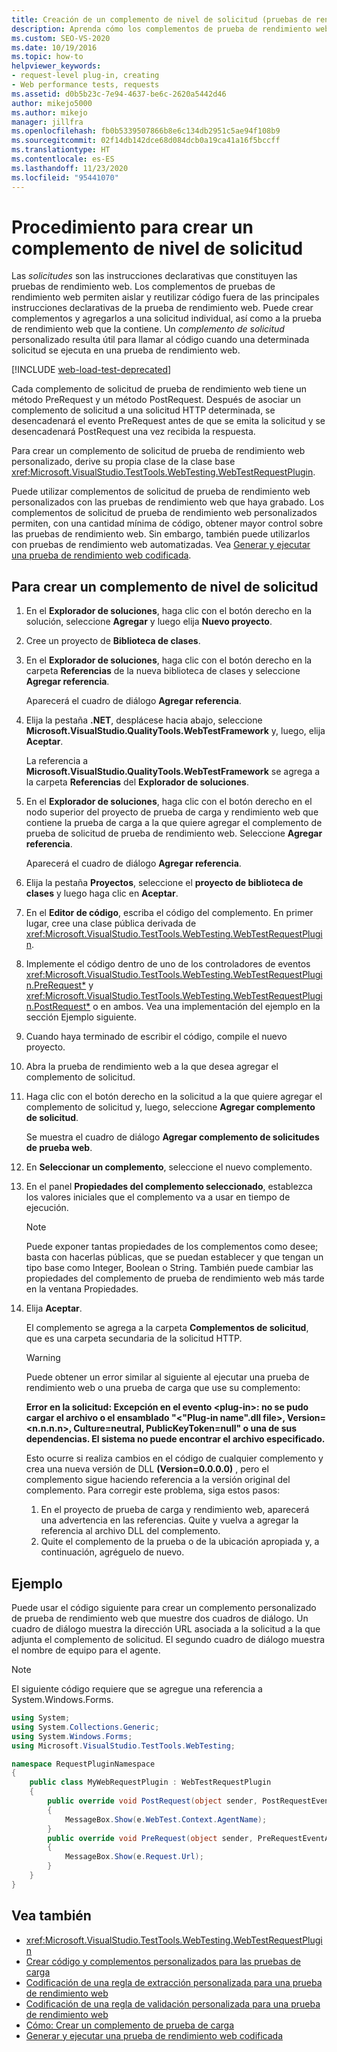 ```yaml
---
title: Creación de un complemento de nivel de solicitud (pruebas de rendimiento web)
description: Aprenda cómo los complementos de prueba de rendimiento web de solicitudes individuales permiten reutilizar código fuera de las principales instrucciones declarativas de la prueba de rendimiento web.
ms.custom: SEO-VS-2020
ms.date: 10/19/2016
ms.topic: how-to
helpviewer_keywords:
- request-level plug-in, creating
- Web performance tests, requests
ms.assetid: d0b5b23c-7e94-4637-be6c-2620a5442d46
author: mikejo5000
ms.author: mikejo
manager: jillfra
ms.openlocfilehash: fb0b5339507866b8e6c134db2951c5ae94f108b9
ms.sourcegitcommit: 02f14db142dce68d084dcb0a19ca41a16f5bccff
ms.translationtype: HT
ms.contentlocale: es-ES
ms.lasthandoff: 11/23/2020
ms.locfileid: "95441070"
---
```

# <a name="how-to-create-a-request-level-plug-in"></a>Procedimiento para crear un complemento de nivel de solicitud

Las *solicitudes* son las instrucciones declarativas que constituyen las pruebas de rendimiento web. Los complementos de pruebas de rendimiento web permiten aislar y reutilizar código fuera de las principales instrucciones declarativas de la prueba de rendimiento web. Puede crear complementos y agregarlos a una solicitud individual, así como a la prueba de rendimiento web que la contiene. Un *complemento de solicitud* personalizado resulta útil para llamar al código cuando una determinada solicitud se ejecuta en una prueba de rendimiento web.

[!INCLUDE [web-load-test-deprecated](includes/web-load-test-deprecated.md)]

Cada complemento de solicitud de prueba de rendimiento web tiene un método PreRequest y un método PostRequest. Después de asociar un complemento de solicitud a una solicitud HTTP determinada, se desencadenará el evento PreRequest antes de que se emita la solicitud y se desencadenará PostRequest una vez recibida la respuesta.

Para crear un complemento de solicitud de prueba de rendimiento web personalizado, derive su propia clase de la clase base <xref:Microsoft.VisualStudio.TestTools.WebTesting.WebTestRequestPlugin>.

Puede utilizar complementos de solicitud de prueba de rendimiento web personalizados con las pruebas de rendimiento web que haya grabado. Los complementos de solicitud de prueba de rendimiento web personalizados permiten, con una cantidad mínima de código, obtener mayor control sobre las pruebas de rendimiento web. Sin embargo, también puede utilizarlos con pruebas de rendimiento web automatizadas. Vea [Generar y ejecutar una prueba de rendimiento web codificada](../test/generate-and-run-a-coded-web-performance-test.md).

## <a name="to-create-a-request-level-plug-in"></a>Para crear un complemento de nivel de solicitud

1. En el **Explorador de soluciones**, haga clic con el botón derecho en la solución, seleccione **Agregar** y luego elija **Nuevo proyecto**.

2. Cree un proyecto de **Biblioteca de clases**.

3. En el **Explorador de soluciones**, haga clic con el botón derecho en la carpeta **Referencias** de la nueva biblioteca de clases y seleccione **Agregar referencia**.

     Aparecerá el cuadro de diálogo **Agregar referencia**.

4. Elija la pestaña **.NET**, desplácese hacia abajo, seleccione **Microsoft.VisualStudio.QualityTools.WebTestFramework** y, luego, elija **Aceptar**.

     La referencia a **Microsoft.VisualStudio.QualityTools.WebTestFramework** se agrega a la carpeta **Referencias** del **Explorador de soluciones**.

5. En el **Explorador de soluciones**, haga clic con el botón derecho en el nodo superior del proyecto de prueba de carga y rendimiento web que contiene la prueba de carga a la que quiere agregar el complemento de prueba de solicitud de prueba de rendimiento web. Seleccione **Agregar referencia**.

     Aparecerá el cuadro de diálogo **Agregar referencia**.

6. Elija la pestaña **Proyectos**, seleccione el **proyecto de biblioteca de clases** y luego haga clic en **Aceptar**.

7. En el **Editor de código**, escriba el código del complemento. En primer lugar, cree una clase pública derivada de <xref:Microsoft.VisualStudio.TestTools.WebTesting.WebTestRequestPlugin>.

8. Implemente el código dentro de uno de los controladores de eventos <xref:Microsoft.VisualStudio.TestTools.WebTesting.WebTestRequestPlugin.PreRequest*> y <xref:Microsoft.VisualStudio.TestTools.WebTesting.WebTestRequestPlugin.PostRequest*> o en ambos. Vea una implementación del ejemplo en la sección Ejemplo siguiente.

9. Cuando haya terminado de escribir el código, compile el nuevo proyecto.

10. Abra la prueba de rendimiento web a la que desea agregar el complemento de solicitud.

11. Haga clic con el botón derecho en la solicitud a la que quiere agregar el complemento de solicitud y, luego, seleccione **Agregar complemento de solicitud**.

     Se muestra el cuadro de diálogo **Agregar complemento de solicitudes de prueba web**.

12. En **Seleccionar un complemento**, seleccione el nuevo complemento.

13. En el panel **Propiedades del complemento seleccionado**, establezca los valores iniciales que el complemento va a usar en tiempo de ejecución.

    > [!NOTE]
    > Puede exponer tantas propiedades de los complementos como desee; basta con hacerlas públicas, que se puedan establecer y que tengan un tipo base como Integer, Boolean o String. También puede cambiar las propiedades del complemento de prueba de rendimiento web más tarde en la ventana Propiedades.

14. Elija **Aceptar**.

     El complemento se agrega a la carpeta **Complementos de solicitud**, que es una carpeta secundaria de la solicitud HTTP.

    > [!WARNING]
    > Puede obtener un error similar al siguiente al ejecutar una prueba de rendimiento web o una prueba de carga que use su complemento:
    >
    > **Error en la solicitud: Excepción en el evento \<plug-in>: no se pudo cargar el archivo o el ensamblado "\<"Plug-in name".dll file>, Version=\<n.n.n.n>, Culture=neutral, PublicKeyToken=null" o una de sus dependencias. El sistema no puede encontrar el archivo especificado.**
    >
    > Esto ocurre si realiza cambios en el código de cualquier complemento y crea una nueva versión de DLL **(Version=0.0.0.0)** , pero el complemento sigue haciendo referencia a la versión original del complemento. Para corregir este problema, siga estos pasos:
    >
    > 1. En el proyecto de prueba de carga y rendimiento web, aparecerá una advertencia en las referencias. Quite y vuelva a agregar la referencia al archivo DLL del complemento.
    > 2. Quite el complemento de la prueba o de la ubicación apropiada y, a continuación, agréguelo de nuevo.

## <a name="example"></a>Ejemplo

Puede usar el código siguiente para crear un complemento personalizado de prueba de rendimiento web que muestre dos cuadros de diálogo. Un cuadro de diálogo muestra la dirección URL asociada a la solicitud a la que adjunta el complemento de solicitud. El segundo cuadro de diálogo muestra el nombre de equipo para el agente.

> [!NOTE]
> El siguiente código requiere que se agregue una referencia a System.Windows.Forms.

```csharp
using System;
using System.Collections.Generic;
using System.Windows.Forms;
using Microsoft.VisualStudio.TestTools.WebTesting;

namespace RequestPluginNamespace
{
    public class MyWebRequestPlugin : WebTestRequestPlugin
    {
        public override void PostRequest(object sender, PostRequestEventArgs e)
        {
            MessageBox.Show(e.WebTest.Context.AgentName);
        }
        public override void PreRequest(object sender, PreRequestEventArgs e)
        {
            MessageBox.Show(e.Request.Url);
        }
    }
}
```

## <a name="see-also"></a>Vea también

- <xref:Microsoft.VisualStudio.TestTools.WebTesting.WebTestRequestPlugin>
- [Crear código y complementos personalizados para las pruebas de carga](../test/create-custom-code-and-plug-ins-for-load-tests.md)
- [Codificación de una regla de extracción personalizada para una prueba de rendimiento web](../test/code-a-custom-extraction-rule-for-a-web-performance-test.md)
- [Codificación de una regla de validación personalizada para una prueba de rendimiento web](../test/code-a-custom-validation-rule-for-a-web-performance-test.md)
- [Cómo: Crear un complemento de prueba de carga](../test/how-to-create-a-load-test-plug-in.md)
- [Generar y ejecutar una prueba de rendimiento web codificada](../test/generate-and-run-a-coded-web-performance-test.md)
